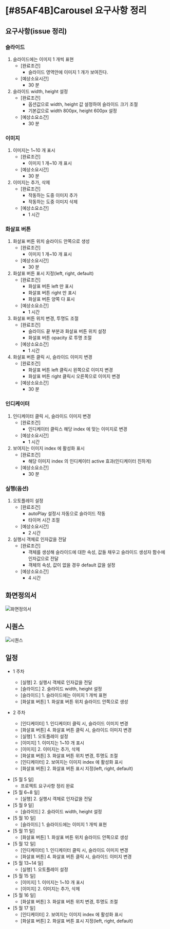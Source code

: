 # [#85AF4B]Carousel 요구사항 정리

## 요구사항(issue 정리)

### 슬라이드

1.  슬라이드에는 이미지 1 개씩 표현
    * [완료조건]
      * 슬라이드 영역안에 이미지 1 개가 보여진다.
    * [예상소요시간]
      * 30 분
2.  슬라이드 width, height 설정
    * [완료조건]
      * 옵션값으로 width, height 값 설정하여 슬라이드 크기 조절
      * 기본값으로 width 800px, height 600px 설정
    * [예상소요소간]
      * 30 분

### 이미지

1.  이미지는 1~10 개 표시
    * [완료조건]
      * 이미지 1 개~10 개 표시
    * [예상소요시간]
      * 30 분
2.  이미지는 추가, 삭제
    * [완료조건]
      * 작동하는 도중 이미지 추가
      * 작동하는 도중 이미지 삭제
    * [예상소요소간]
      * 1 시간

### 화살표 버튼

1.  화살표 버튼 위치 슬라이드 안쪽으로 생성
    * [완료조건]
      * 이미지 1 개~10 개 표시
    * [예상소요시간]
      * 30 분
2.  화살표 버튼 표시 지정(left, right, default)
    * [완료조건]
      * 화살표 버튼 left 만 표시
      * 화살표 버튼 right 만 표시
      * 화살표 버튼 양쪽 다 표시
    * [예상소요소간]
      * 1 시간
3.  화살표 버튼 위치 변경, 투명도 조절
    * [완료조건]
      * 슬라이드 끝 부분과 화살표 버튼 위치 설정
      * 화설표 버튼 opacity 로 투명 조절
    * [예상소요소간]
      * 1 시간
4.  화살표 버튼 클릭 시, 슬라이드 이미지 변경
    * [완료조건]
      * 화살표 버튼 left 클릭시 왼쪽으로 이미지 변경
      * 화살표 버튼 right 클릭시 오른쪽으로 이미지 변경
    * [예상소요소간]
      * 30 분

### 인디케이터

1.  인디케이터 클릭 시, 슬라이드 이미지 변경
    * [완료조건]
      * 인디케이터 클릭스 해당 index 에 맞는 이미지로 변경
    * [예상소요시간]
      * 1 시간
2.  보여지는 이미지 index 에 활성화 표시
    * [완료조건]
      * 해당 이미지 index 의 인디케이터 active 효과(인디케이터 진하게)
    * [예상소요소간]
      * 30 분

### 실행(옵션)

1.  오토플레이 설정
    * [완료조건]
      * autoPlay 설정시 자동으로 슬라이드 작동
      * 타이머 시간 조절
    * [예상소요시간]
      * 2 시간
2.  실행시 객체로 인자값을 전달
    * [완료조건]
      * 객체를 생성해 슬라이드에 대한 속성, 값들 채우고 슬라이드 생성자 함수에 인자값으로 전달
      * 객체의 속성, 값이 없을 경우 default 값을 설정
    * [예상소요소간]
      * 4 시간

## 화면정의서

![화면정의서](./images/UI.png)

## 시퀀스

![시퀀스](./images/sequence.png)

## 일정

* 1 주차

  * [실행] 2. 실행시 객체로 인자값을 전달
  * [슬라이드] 2. 슬라이드 width, height 설정
  * [슬라이드] 1. 슬라이드에는 이미지 1 개씩 표현
  * [화살표 버튼] 1. 화살표 버튼 위치 슬라이드 안쪽으로 생성

* 2 주차

  * [인디케이터] 1. 인디케이터 클릭 시, 슬라이드 이미지 변경
  * [화살표 버튼] 4. 화살표 버튼 클릭 시, 슬라이드 이미지 변경
  * [실행] 1. 오토플레이 설정
  * [이미지] 1. 이미지는 1~10 개 표시
  * [이미지] 2. 이미지는 추가, 삭제
  * [화살표 버튼] 3. 화살표 버튼 위치 변경, 투명도 조절
  * [인디케이터] 2. 보여지는 이미지 index 에 활성화 표시
  * [화살표 버튼] 2. 화살표 버튼 표시 지정(left, right, default)

- [5 월 5 일]
  * 프로젝트 요구사항 정리 완료
- [5 월 6~8 일]
  * [실행] 2. 실행시 객체로 인자값을 전달
- [5 월 9 일]
  * [슬라이드] 2. 슬라이드 width, height 설정
- [5 월 10 일]
  * [슬라이드] 1. 슬라이드에는 이미지 1 개씩 표현
- [5 월 11 일]
  * [화살표 버튼] 1. 화살표 버튼 위치 슬라이드 안쪽으로 생성
- [5 월 12 일]
  * [인디케이터] 1. 인디케이터 클릭 시, 슬라이드 이미지 변경
  * [화살표 버튼] 4. 화살표 버튼 클릭 시, 슬라이드 이미지 변경
- [5 월 13~14 일]
  * [실행] 1. 오토플레이 설정
- [5 월 15 일]
  * [이미지] 1. 이미지는 1~10 개 표시
  * [이미지] 2. 이미지는 추가, 삭제
- [5 월 16 일]
  * [화살표 버튼] 3. 화살표 버튼 위치 변경, 투명도 조절
- [5 월 17 일]
  * [인디케이터] 2. 보여지는 이미지 index 에 활성화 표시
  * [화살표 버튼] 2. 화살표 버튼 표시 지정(left, right, default)
